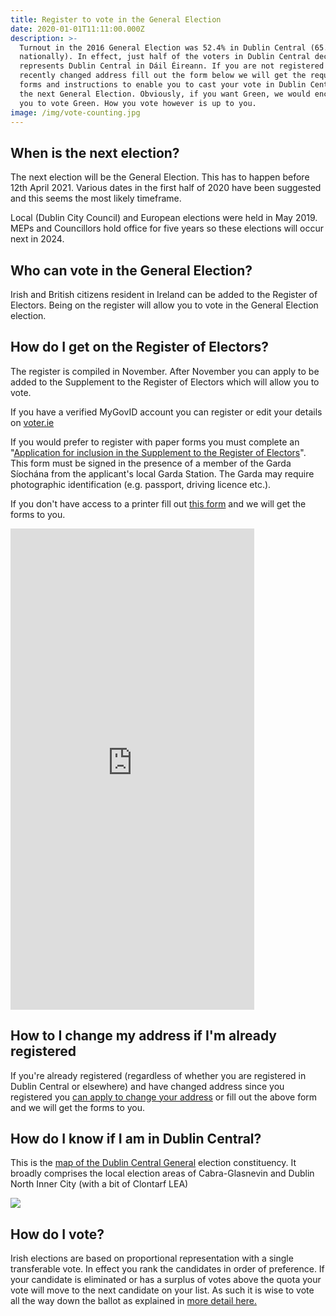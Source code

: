 ```yaml
---
title: Register to vote in the General Election
date: 2020-01-01T11:11:00.000Z
description: >-
  Turnout in the 2016 General Election was 52.4% in Dublin Central (65.1%
  nationally). In effect, just half of the voters in Dublin Central decide who
  represents Dublin Central in Dáil Éireann. If you are not registered or have
  recently changed address fill out the form below we will get the required
  forms and instructions to enable you to cast your vote in Dublin Central in
  the next General Election. Obviously, if you want Green, we would encourage
  you to vote Green. How you vote however is up to you. 
image: /img/vote-counting.jpg
---
```

## When is the next election?

The next election will be the General Election. This has to happen before 12th April 2021. Various dates in the first half of 2020 have been suggested and this seems the most likely timeframe.

Local (Dublin City Council) and European elections were held in May 2019. MEPs and Councillors hold office for five years so these elections will occur next in 2024.

## Who can vote in the General Election?

Irish and British citizens resident in Ireland can be added to the Register of Electors. Being on the register will allow you to vote in the General Election election.

## How do I get on the Register of Electors?

The register is compiled in November. After November you can apply to be added to the Supplement to the Register of Electors which will allow you to vote.

If you have a verified MyGovID account you can register or edit your details on [voter.ie](https://www.voter.ie/)

If you would prefer to register with paper forms you must complete an "[Application for inclusion in the Supplement to the Register of Electors](/docs/RFA2.pdf)". This form must be signed in the presence of a member of the Garda Síochána from the applicant's local Garda Station. The Garda may require photographic identification (e.g. passport, driving licence etc.).

If you don't have access to a printer fill out [this form](https://docs.google.com/forms/d/e/1FAIpQLSdtojIu_SRavW6zqXJl18T4cFGfio_ckkZzBbnC6SYpxPxa0g/viewform?usp=sf_link) and we will get the forms to you.

<iframe src="https://docs.google.com/forms/d/e/1FAIpQLSdtojIu_SRavW6zqXJl18T4cFGfio_ckkZzBbnC6SYpxPxa0g/viewform?embedded=true" width="390" height="770" frameborder="0" marginheight="0" marginwidth="0">Loading…</iframe>

## How to I change my address if I'm already registered

If you're already registered (regardless of whether you are registered in Dublin Central or elsewhere) and have changed address since you registered you [can apply to change your address](/docs/Change%20of%20Address%20(RFA3)%20-%20English.pdf) or fill out the above form and we will get the forms to you.

## How do I know if I am in Dublin Central?

This is the [map of the Dublin Central General](http://umap.openstreetmap.fr/en/map/dublin-north-central-electoral-district-map_356159#13/53.3638/-6.2363) election constituency. It broadly comprises the local election areas of Cabra-Glasnevin and Dublin North Inner City (with a bit of Clontarf LEA)

![](/img/dublin-central-map.png)

## How do I vote?

Irish elections are based on proportional representation with a single transferable vote. In effect you rank the candidates in order of preference. If your candidate is eliminated or has a surplus of votes above the quota your vote will move to the next candidate on your list. As such it is wise to vote all the way down the ballot as explained in [more detail here.](https://www.irishtimes.com/news/politics/why-it-pays-to-vote-all-the-way-down-the-ballot-paper-1.2548241)
